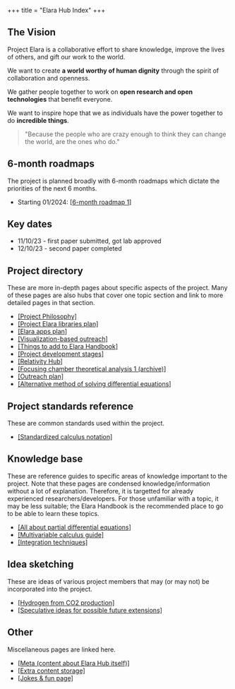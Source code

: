 +++
title = "Elara Hub Index"
+++

## The Vision

Project Elara is a collaborative effort to share knowledge, improve the lives of others, and gift our work to the world.

We want to create **a world worthy of human dignity** through the spirit of collaboration and openness.

We gather people together to work on **open research and open technologies** that benefit everyone.

We want to inspire hope that we as individuals have the power together to do **incredible things**.

> "Because the people who are crazy enough to think they can change the world, are the ones who do."

## 6-month roadmaps

The project is planned broadly with 6-month roadmaps which dictate the priorities of the next 6 months.

- Starting 01/2024: [[6-month roadmap 1]](@/6-month-roadmap-1.md)

## Key dates

- 11/10/23 - first paper submitted, got lab approved
- 12/10/23 - second paper completed


## Project directory

These are more in-depth pages about specific aspects of the project. Many of these pages are also hubs that cover one topic section and link to more detailed pages in that section.

- [[Project Philosophy]](@/project-philosophy.md)
- [[Project Elara libraries plan]](@/library-plans.md)
- [[Elara apps plan]](@/app-plans.md)
- [[Visualization-based outreach]](@/visualization-outreach.md)
- [[Things to add to Elara Handbook]](@/handbook-addthings.md)
- [[Project development stages]](@/stages.md)
- [[Relativity Hub]](@/relativity-hub.md)
- [[Focusing chamber theoretical analysis 1 (archive)]](@/focusing-chamber-1/index.md)
- [[Outreach plan]](@/outreach-plan.md)
- [[Alternative method of solving differential equations]](@/alt-de-solver.md)

## Project standards reference

These are common standards used within the project.

- [[Standardized calculus notation]](@/standard-notation.md)

## Knowledge base

These are reference guides to specific areas of knowledge important to the project. Note that these pages are condensed knowledge/information without a lot of explanation. Therefore, it is targetted for already experienced researchers/developers. For those unfamiliar with a topic, it may be less suitable; the Elara Handbook is the recommended place to go to be able to learn these topics.

- [[All about partial differential equations]](@/all-about-pdes.md)
- [[Multivariable calculus guide]](@/multivar.md)
- [[Integration techniques]](@/integration-techniques.md)

## Idea sketching

These are ideas of various project members that may (or may not) be incorporated into the project.

- [[Hydrogen from CO2 production]](@/h2-co2.md)
- [[Speculative ideas for possible future extensions]](@/future-extensions.md)

## Other

Miscellaneous pages are linked here.

- [[Meta (content about Elara Hub itself)]](@/meta.md)
- [[Extra content storage]](@/extra.md)
- [[Jokes & fun page]](@/funny.md)
